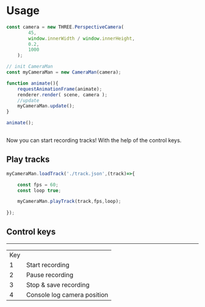 # Usage

```js
const camera = new THREE.PerspectiveCamera(
        45,
        window.innerWidth / window.innerHeight,
        0.2,
        1000
    );

// init CameraMan
const myCameraMan = new CameraMan(camera);

function animate(){
    requestAnimationFrame(animate);
    renderer.render( scene, camera );
    //update
    myCameraMan.update();
}

animate();
    
```
Now you can start recording tracks! With the help of the control keys.

## Play tracks
```js
myCameraMan.loadTrack('./track.json',(track)=>{

    const fps = 60;
    const loop true;

    myCameraMan.playTrack(track,fps,loop);
        
});
```
## Control keys
<table>
        <hr>
        <td>Key</td>
        </th>
  <tr>
    <td>1</td>
    <td>Start recording</td>
  </tr>
  <tr>
    <td>2</td>
    <td>Pause recording</td>
  </tr>
  <tr>
    <td>3</td>
    <td>Stop & save recording</td>
  </tr>
  <tr>
    <td>4</td>
    <td>Console log camera position</td>
  </tr>
</table>
